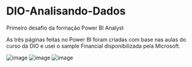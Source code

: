 # DIO-Analisando-Dados
Primeiro desafio da formação Power BI Analyst

As três páginas feitas no Power BI foram criadas com base nas aulas do curso da DIO e usei o sample Financial disponibilizada pela Microsoft. 

![image](https://github.com/sabrinalves01/DIO-Analisando-Dados/assets/96206813/493ebad8-126a-4450-abf4-5fe7684d79e7)
![image](https://github.com/sabrinalves01/DIO-Analisando-Dados/assets/96206813/82fa48ef-7aea-49fe-af7a-4d45af33262c)
![image](https://github.com/sabrinalves01/DIO-Analisando-Dados/assets/96206813/96ce5174-8a6e-4ae1-8334-d969fc1186c9)
